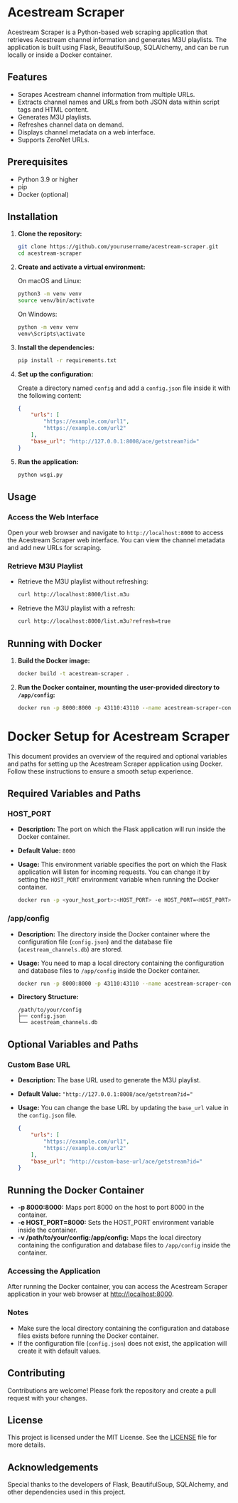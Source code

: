 # Acestream Scraper

Acestream Scraper is a Python-based web scraping application that retrieves Acestream channel information and generates M3U playlists. The application is built using Flask, BeautifulSoup, SQLAlchemy, and can be run locally or inside a Docker container.

## Features

- Scrapes Acestream channel information from multiple URLs.
- Extracts channel names and URLs from both JSON data within script tags and HTML content.
- Generates M3U playlists.
- Refreshes channel data on demand.
- Displays channel metadata on a web interface.
- Supports ZeroNet URLs.

## Prerequisites

- Python 3.9 or higher
- pip
- Docker (optional)

## Installation

1. **Clone the repository:**

    ```bash
    git clone https://github.com/yourusername/acestream-scraper.git
    cd acestream-scraper
    ```

2. **Create and activate a virtual environment:**

    On macOS and Linux:
    ```bash
    python3 -m venv venv
    source venv/bin/activate
    ```

    On Windows:
    ```bash
    python -m venv venv
    venv\Scripts\activate
    ```

3. **Install the dependencies:**

    ```bash
    pip install -r requirements.txt
    ```

4. **Set up the configuration:**

    Create a directory named `config` and add a `config.json` file inside it with the following content:

    ```json
    {
        "urls": [
            "https://example.com/url1",
            "https://example.com/url2"
        ],
        "base_url": "http://127.0.0.1:8008/ace/getstream?id="
    }
    ```

5. **Run the application:**

    ```bash
    python wsgi.py
    ```

## Usage

### Access the Web Interface

Open your web browser and navigate to `http://localhost:8000` to access the Acestream Scraper web interface. You can view the channel metadata and add new URLs for scraping.

### Retrieve M3U Playlist

- Retrieve the M3U playlist without refreshing:

    ```bash
    curl http://localhost:8000/list.m3u
    ```

- Retrieve the M3U playlist with a refresh:

    ```bash
    curl http://localhost:8000/list.m3u?refresh=true
    ```

## Running with Docker

1. **Build the Docker image:**

    ```bash
    docker build -t acestream-scraper .
    ```

2. **Run the Docker container, mounting the user-provided directory to `/app/config`:**

    ```bash
    docker run -p 8000:8000 -p 43110:43110 --name acestream-scraper-container -v /path/to/your/config:/app/config acestream-scraper
    ```

# Docker Setup for Acestream Scraper

This document provides an overview of the required and optional variables and paths for setting up the Acestream Scraper application using Docker. Follow these instructions to ensure a smooth setup experience.

## Required Variables and Paths

### HOST_PORT

- **Description:** The port on which the Flask application will run inside the Docker container.
- **Default Value:** `8000`
- **Usage:** This environment variable specifies the port on which the Flask application will listen for incoming requests. You can change it by setting the `HOST_PORT` environment variable when running the Docker container.

    ```bash
    docker run -p <your_host_port>:<HOST_PORT> -e HOST_PORT=<HOST_PORT> -v /path/to/your/config:/app/config acestream-scraper
    ```

### /app/config

- **Description:** The directory inside the Docker container where the configuration file (`config.json`) and the database file (`acestream_channels.db`) are stored.
- **Usage:** You need to map a local directory containing the configuration and database files to `/app/config` inside the Docker container.

    ```bash
    docker run -p 8000:8000 -p 43110:43110 --name acestream-scraper-container -v /path/to/your/config:/app/config acestream-scraper
    ```

- **Directory Structure:**
    ```
    /path/to/your/config
    ├── config.json
    └── acestream_channels.db
    ```

## Optional Variables and Paths

### Custom Base URL

- **Description:** The base URL used to generate the M3U playlist.
- **Default Value:** `"http://127.0.0.1:8008/ace/getstream?id="`
- **Usage:** You can change the base URL by updating the `base_url` value in the `config.json` file.

    ```json
    {
        "urls": [
            "https://example.com/url1",
            "https://example.com/url2"
        ],
        "base_url": "http://custom-base-url/ace/getstream?id="
    }
    ```

## Running the Docker Container

- **-p 8000:8000:** Maps port 8000 on the host to port 8000 in the container.
- **-e HOST_PORT=8000:** Sets the HOST_PORT environment variable inside the container.
- **-v /path/to/your/config:/app/config:** Maps the local directory containing the configuration and database files to `/app/config` inside the container.

### Accessing the Application

After running the Docker container, you can access the Acestream Scraper application in your web browser at [http://localhost:8000](http://localhost:8000).

### Notes

- Make sure the local directory containing the configuration and database files exists before running the Docker container.
- If the configuration file (`config.json`) does not exist, the application will create it with default values.

## Contributing

Contributions are welcome! Please fork the repository and create a pull request with your changes.

## License

This project is licensed under the MIT License. See the [LICENSE](LICENSE) file for more details.

## Acknowledgements

Special thanks to the developers of Flask, BeautifulSoup, SQLAlchemy, and other dependencies used in this project.

